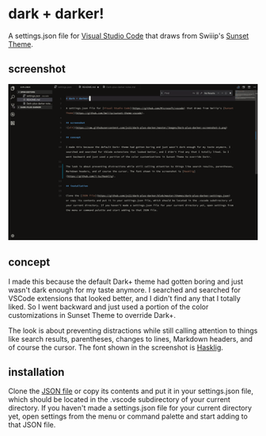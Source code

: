 # dark + darker!

A settings.json file for [Visual Studio Code](https://github.com/Microsoft/vscode) that draws from Swiiip's [Sunset Theme](https://github.com/Swiiip/sunset-theme-vscode).

## screenshot

![alt](https://raw.githubusercontent.com/jx22/dark-plus-darker/master/images/dark-plus-darker-screenshot-5.png)

## concept

I made this because the default Dark+ theme had gotten boring and just wasn't dark enough for my taste anymore. I searched and searched for VSCode extensions that looked better, and I didn't find any that I totally liked. So I went backward and just used a portion of the color customizations in Sunset Theme to override Dark+.

The look is about preventing distractions while still calling attention to things like search results, parentheses, changes to lines, Markdown headers, and of course the cursor. The font shown in the screenshot is [Hasklig](https://github.com/i-tu/Hasklig).

## installation

Clone the [JSON file](https://github.com/jx22/dark-plus-darker/blob/master/themes/dark-plus-darker-settings.json) or copy its contents and put it in your settings.json file, which should be located in the .vscode subdirectory of your current directory. If you haven't made a settings.json file for your current directory yet, open settings from the menu or command palette and start adding to that JSON file.